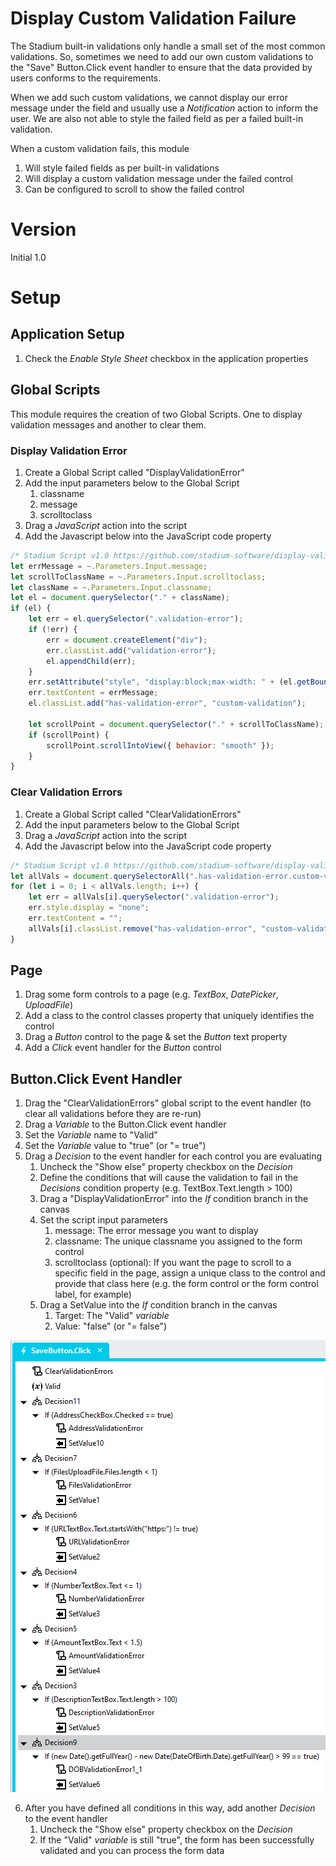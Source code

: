 # Display Custom Validation Failure

The Stadium built-in validations only handle a small set of the most common validations. So, sometimes we need to add our own custom validations to the "Save" Button.Click event handler to ensure that the data provided by users conforms to the requirements. 

When we add such custom validations, we cannot display our error message under the field and usually use a *Notification* action to inform the user. We are also not able to style the failed field as per a failed built-in validation. 

When a custom validation fails, this module 
1. Will style failed fields as per built-in validations
2. Will display a custom validation message under the failed control
3. Can be configured to scroll to show the failed control

# Version
Initial 1.0

# Setup

## Application Setup
1. Check the *Enable Style Sheet* checkbox in the application properties

## Global Scripts
This module requires the creation of two Global Scripts. One to display validation messages and another to clear them. 

### Display Validation Error
1. Create a Global Script called "DisplayValidationError"
2. Add the input parameters below to the Global Script
   1. classname
   2. message
   3. scrolltoclass
3. Drag a *JavaScript* action into the script
4. Add the Javascript below into the JavaScript code property
```javascript
/* Stadium Script v1.0 https://github.com/stadium-software/display-validation-error */
let errMessage = ~.Parameters.Input.message;
let scrollToClassName = ~.Parameters.Input.scrolltoclass;
let className = ~.Parameters.Input.classname;
let el = document.querySelector("." + className);
if (el) {
    let err = el.querySelector(".validation-error");
    if (!err) { 
        err = document.createElement("div");
        err.classList.add("validation-error");
        el.appendChild(err);
    }
    err.setAttribute("style", "display:block;max-width: " + (el.getBoundingClientRect().width - 10) + "px;white-space: normal;");
    err.textContent = errMessage;
    el.classList.add("has-validation-error", "custom-validation");
    
    let scrollPoint = document.querySelector("." + scrollToClassName);
    if (scrollPoint) {
        scrollPoint.scrollIntoView({ behavior: "smooth" });
    }
}
```

### Clear Validation Errors
1. Create a Global Script called "ClearValidationErrors"
2. Add the input parameters below to the Global Script
3. Drag a *JavaScript* action into the script
4. Add the Javascript below into the JavaScript code property
```javascript
/* Stadium Script v1.0 https://github.com/stadium-software/display-validation-error */
let allVals = document.querySelectorAll(".has-validation-error.custom-validation");
for (let i = 0; i < allVals.length; i++) {
    let err = allVals[i].querySelector(".validation-error");
    err.style.display = "none";
    err.textContent = "";
    allVals[i].classList.remove("has-validation-error", "custom-validation");
}
```

## Page
1. Drag some form controls to a page (e.g. *TextBox*, *DatePicker*, *UploadFile*)
2. Add a class to the control classes property that uniquely identifies the control
3. Drag a *Button* control to the page & set the *Button* text property
4. Add a *Click* event handler for the *Button* control

## Button.Click Event Handler
1. Drag the "ClearValidationErrors" global script to the event handler (to clear all validations before they are re-run)
2. Drag a *Variable* to the Button.Click event handler
3. Set the *Variable* name to "Valid"
4. Set the *Variable* value to "true" (or "= true")
5. Drag a *Decision* to the event handler for each control you are evaluating
   1. Uncheck the "Show else" property checkbox on the *Decision*
   2. Define the conditions that will cause the validation to fail in the *Decisions* condition property (e.g. TextBox.Text.length > 100)
   3. Drag a "DisplayValidationError" into the *If* condition branch in the canvas
   4. Set the script input parameters 
      1. message: The error message you want to display
      2. classname: The unique classname you assigned to the form control
      3. scrolltoclass (optional): If you want the page to scroll to a specific field in the page, assign a unique class to the control and provide that class here (e.g. the form control or the form control label, for example)
   5. Drag a SetValue into the *If* condition branch in the canvas
      1. Target: The "Valid" *variable*
      2. Value: "false" (or "= false")

![](images/ConditionsView.png)

6. After you have defined all conditions in this way, add another *Decision* to the event handler
   1. Uncheck the "Show else" property checkbox on the *Decision*
   2. If the "Valid" *variable* is still "true", the form has been successfully validated and you can process the form data

